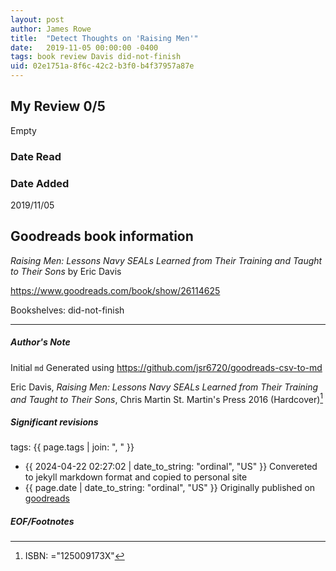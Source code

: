 ```yaml
---
layout: post
author: James Rowe
title:  "Detect Thoughts on 'Raising Men'"
date:   2019-11-05 00:00:00 -0400
tags: book review Davis did-not-finish
uid: 02e1751a-8f6c-42c2-b3f0-b4f37957a87e
---
```


<!-- highly dependent on how you personally use jekyll templates, and how you want this to show up -->
<!-- escape any jekyll keys with double brackets -->

## My Review 0/5

Empty

### Date Read


### Date Added
2019/11/05

## Goodreads book information

*Raising Men: Lessons Navy SEALs Learned from Their Training and Taught to Their Sons* by Eric  Davis

https://www.goodreads.com/book/show/26114625

Bookshelves: did-not-finish

---

##### Author's Note

Initial `md` Generated using https://github.com/jsr6720/goodreads-csv-to-md

Eric  Davis, *Raising Men: Lessons Navy SEALs Learned from Their Training and Taught to Their Sons*, Chris  Martin St. Martin's Press 2016 (Hardcover)[^1]

##### Significant revisions

tags: {{ page.tags | join: ", " }} <!-- todo move this somewhere -->

- {{ 2024-04-22 02:27:02 | date_to_string: "ordinal", "US" }} Convereted to jekyll markdown format and copied to personal site
- {{ page.date | date_to_string: "ordinal", "US" }} Originally published on [goodreads](https://www.goodreads.com)

##### EOF/Footnotes

[^1]: ISBN: ="125009173X"